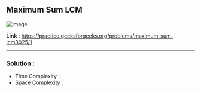 ## Maximum Sum LCM

![image](https://user-images.githubusercontent.com/23376002/203604358-277eedd7-84e8-4403-beec-ea8a28c3a642.png)


**Link :** https://practice.geeksforgeeks.org/problems/maximum-sum-lcm3025/1

---------------------------------------------------------------------------------------------------------------------------------------------------------


### Solution :

- Time Complexity :
- Space Complexity :



```java


```


